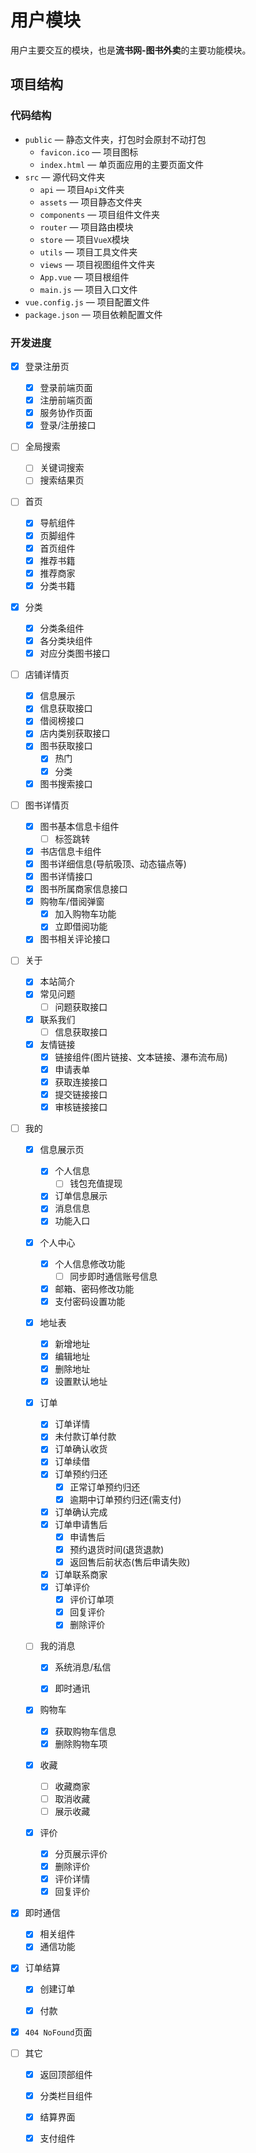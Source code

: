 # 用户模块

用户主要交互的模块，也是**流书网-图书外卖**的主要功能模块。

## 项目结构

### 代码结构

- `public` — 静态文件夹，打包时会原封不动打包
  - `favicon.ico` — 项目图标
  - `index.html` — 单页面应用的主要页面文件
- `src` — 源代码文件夹
  - `api` — 项目`Api`文件夹
  - `assets` — 项目静态文件夹
  - `components` — 项目组件文件夹
  - `router` — 项目路由模块
  - `store` — 项目`VueX`模块
  - `utils` — 项目工具文件夹
  - `views` — 项目视图组件文件夹
  - `App.vue` — 项目根组件
  - `main.js` — 项目入口文件
- `vue.config.js` — 项目配置文件
- `package.json` — 项目依赖配置文件

### 开发进度

- [x] 登录注册页
  - [x] 登录前端页面
  - [x] 注册前端页面
  - [x] 服务协作页面
  - [x] 登录/注册接口
  
- [ ] 全局搜索
  
  - [ ] 关键词搜索
  - [ ] 搜索结果页
  
- [ ] 首页
  - [x] 导航组件
  - [x] 页脚组件
  - [x] 首页组件
  - [x] 推荐书籍
  - [x] 推荐商家
  - [x] 分类书籍

- [x] 分类
  - [x] 分类条组件
  - [x] 各分类块组件
  - [x] 对应分类图书接口

- [ ] 店铺详情页
  - [x] 信息展示
  - [x] 信息获取接口
  - [x] 借阅榜接口
  - [x] 店内类别获取接口
  - [x] 图书获取接口
    - [x] 热门
    - [x] 分类
  - [x] 图书搜索接口

- [ ] 图书详情页

  - [x] 图书基本信息卡组件
    - [ ] 标签跳转
  - [x] 书店信息卡组件
  - [x] 图书详细信息(导航吸顶、动态锚点等)
  - [x] 图书详情接口
  - [x] 图书所属商家信息接口
  - [x] 购物车/借阅弹窗
    - [x] 加入购物车功能
    - [x] 立即借阅功能
  - [x] 图书相关评论接口

- [ ] 关于

  - [x] 本站简介
  - [x] 常见问题
    - [ ] 问题获取接口
  - [x] 联系我们
    - [ ] 信息获取接口
  - [x] 友情链接
    - [x] 链接组件(图片链接、文本链接、瀑布流布局)
    - [x] 申请表单
    - [x] 获取连接接口
    - [x] 提交链接接口
    - [x] 审核链接接口

- [ ] 我的

  - [x] 信息展示页
    - [x] 个人信息
      - [ ] 钱包充值提现
    - [x] 订单信息展示
    - [x] 消息信息
    - [x] 功能入口
  - [x] 个人中心
    - [x] 个人信息修改功能
      - [ ] 同步即时通信账号信息
    - [x] 邮箱、密码修改功能
    - [x] 支付密码设置功能
  - [x] 地址表
    - [x] 新增地址
    - [x] 编辑地址
    - [x] 删除地址
    - [x] 设置默认地址
  - [x] 订单
    - [x] 订单详情
    - [x] 未付款订单付款
    - [x] 订单确认收货
    - [x] 订单续借
    - [x] 订单预约归还
      - [x] 正常订单预约归还
      - [x] 逾期中订单预约归还(需支付)
    - [x] 订单确认完成
    - [x] 订单申请售后
      - [x] 申请售后
      - [x] 预约退货时间(退货退款)
      - [x] 返回售后前状态(售后申请失败)
    - [x] 订单联系商家
    - [x] 订单评价
      - [x] 评价订单项
      - [x] 回复评价
      - [x] 删除评价
  - [ ] 我的消息

    - [x] 系统消息/私信

    - [x] 即时通讯
  - [x] 购物车
    - [x] 获取购物车信息
    - [x] 删除购物车项
  - [x] 收藏
    - [ ] 收藏商家
    - [ ] 取消收藏
    - [ ] 展示收藏
  - [x] 评价
    - [x] 分页展示评价
    - [x] 删除评价
    - [x] 评价详情
    - [x] 回复评价

- [x] 即时通信

  - [x] 相关组件
  - [x] 通信功能

- [x] 订单结算

  - [x] 创建订单

  - [x] 付款

- [x] `404 NoFound`页面

- [ ] 其它
  - [x] 返回顶部组件
  - [x] 分类栏目组件
  - [x] 结算界面
  - [x] 支付组件

  

